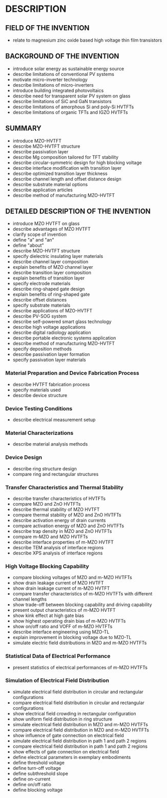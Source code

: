 # DESCRIPTION

## FIELD OF THE INVENTION

- relate to magnesium zinc oxide based high voltage thin film transistors

## BACKGROUND OF THE INVENTION

- introduce solar energy as sustainable energy source
- describe limitations of conventional PV systems
- motivate micro-inverter technology
- describe limitations of micro-inverters
- introduce building integrated photovoltaics
- describe need for transparent solar PV system on glass
- describe limitations of SiC and GaN transistors
- describe limitations of amorphous Si and poly-Si HVTFTs
- describe limitations of organic TFTs and IGZO HVTFTs

## SUMMARY

- introduce MZO-HVTFT
- describe MZO-HVTFT structure
- describe passivation layer
- describe Mg composition tailored for TFT stability
- describe circular-symmetric design for high blocking voltage
- describe interface modification with transition layer
- describe optimized transition layer thickness
- describe channel length and offset distance design
- describe substrate material options
- describe application articles
- describe method of manufacturing MZO-HVTFT

## DETAILED DESCRIPTION OF THE INVENTION

- introduce MZO HVTFT on glass
- describe advantages of MZO HVTFT
- clarify scope of invention
- define "a" and "an"
- define "about"
- describe MZO-HVTFT structure
- specify dielectric insulating layer materials
- describe channel layer composition
- explain benefits of MZO channel layer
- describe transition layer composition
- explain benefits of transition layer
- specify electrode materials
- describe ring-shaped gate design
- explain benefits of ring-shaped gate
- describe offset distances
- specify substrate materials
- describe applications of MZO-HVTFT
- describe PV-SOG system
- describe self-powered smart glass technology
- describe high voltage applications
- describe digital radiology application
- describe portable electronic systems application
- describe method of manufacturing MZO-HVTFT
- specify deposition methods
- describe passivation layer formation
- specify passivation layer materials

### Material Preparation and Device Fabrication Process

- describe HVTFT fabrication process
- specify materials used
- describe device structure

### Device Testing Conditions

- describe electrical measurement setup

### Material Characterizations

- describe material analysis methods

### Device Design

- describe ring structure design
- compare ring and rectangular structures

### Transfer Characteristics and Thermal Stability

- describe transfer characteristics of HVTFTs
- compare MZO and ZnO HVTFTs
- describe thermal stability of MZO HVTFT
- compare thermal stability of MZO and ZnO HVTFTs
- describe activation energy of drain currents
- compare activation energy of MZO and ZnO HVTFTs
- describe trap density in MZO and ZnO HVTFTs
- compare m-MZO and MZO HVTFTs
- describe interface properties of m-MZO HVTFT
- describe TEM analysis of interface regions
- describe XPS analysis of interface regions

### High Voltage Blocking Capability

- compare blocking voltages of MZO and m-MZO HVTFTs
- show drain leakage current of MZO HVTFT
- show drain leakage current of m-MZO HVTFT
- compare transfer characteristics of m-MZO HVTFTs with different channel lengths
- show trade-off between blocking capability and driving capability
- present output characteristics of m-MZO HVTFT
- show kink effect at high gate bias
- show highest operating drain bias of m-MZO HVTFTs
- show on/off ratio and VOFF of m-MZO HVTFTs
- describe interface engineering using MZO-TL
- explain improvement in blocking voltage due to MZO-TL
- simulate electric field distributions in MZO and m-MZO HVTFTs

### Statistical Data of Electrical Performance

- present statistics of electrical performances of m-MZO HVTFTs

### Simulation of Electrical Field Distribution

- simulate electrical field distribution in circular and rectangular configurations
- compare electrical field distribution in circular and rectangular configurations
- show electrical field crowding in rectangular configuration
- show uniform field distribution in ring structure
- simulate electrical field distribution in MZO and m-MZO HVTFTs
- compare electrical field distribution in MZO and m-MZO HVTFTs
- show influence of gate connection on electrical field
- simulate electrical field distribution in path 1 and path 2 regions
- compare electrical field distribution in path 1 and path 2 regions
- show effects of gate connection on electrical field
- define electrical parameters in exemplary embodiments
- define threshold voltage
- define turn-off voltage
- define subthreshold slope
- define on-current
- define on/off ratio
- define blocking voltage

